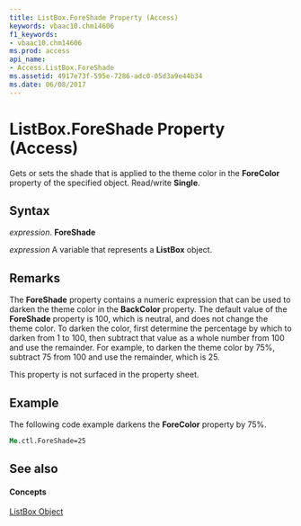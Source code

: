 ```yaml
---
title: ListBox.ForeShade Property (Access)
keywords: vbaac10.chm14606
f1_keywords:
- vbaac10.chm14606
ms.prod: access
api_name:
- Access.ListBox.ForeShade
ms.assetid: 4917e73f-595e-7286-adc0-05d3a9e44b34
ms.date: 06/08/2017
---
```



# ListBox.ForeShade Property (Access)

Gets or sets the shade that is applied to the theme color in the **ForeColor** property of the specified object. Read/write **Single**.


## Syntax

 _expression_. **ForeShade**

 _expression_ A variable that represents a **ListBox** object.


## Remarks

The **ForeShade** property contains a numeric expression that can be used to darken the theme color in the **BackColor** property. The default value of the **ForeShade** property is 100, which is neutral, and does not change the theme color. To darken the color, first determine the percentage by which to darken from 1 to 100, then subtract that value as a whole number from 100 and use the remainder. For example, to darken the theme color by 75%, subtract 75 from 100 and use the remainder, which is 25.

This property is not surfaced in the property sheet.


## Example

The following code example darkens the **ForeColor** property by 75%.


```vb
Me.ctl.ForeShade=25
```


## See also


#### Concepts


[ListBox Object](listbox-object-access.md)


